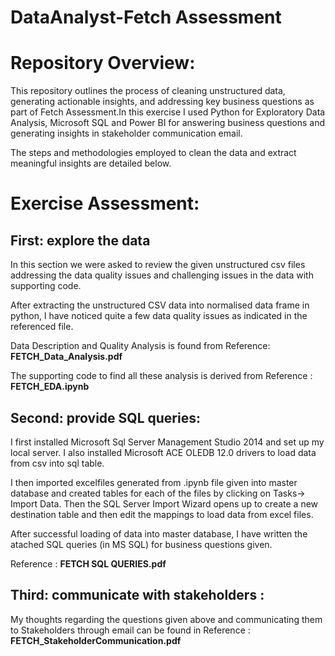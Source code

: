 # DataAnalyst-Fetch Assessment

# Repository Overview:
This repository outlines the process of cleaning unstructured data, generating actionable insights, and addressing key business questions as part of Fetch Assessment.In this exercise I used Python for Exploratory Data Analysis, Microsoft SQL and Power BI for answering business questions and generating insights in stakeholder communication email. 

The steps and methodologies employed to clean the data and extract meaningful insights are detailed below.

# Exercise Assessment:
## First: explore the data
In this section we were asked to review the given unstructured csv files addressing the data quality issues and challenging issues in the data with supporting code.

After extracting the unstructured CSV data into normalised data frame in python, I have noticed quite a few data quality issues as indicated in the referenced file.

Data Description and Quality Analysis is found from Reference: **FETCH_Data_Analysis.pdf**

The supporting code to find all these analysis is derived from Reference : **FETCH_EDA.ipynb**

## Second: provide SQL queries:
I first installed Microsoft Sql Server Management Studio 2014 and set up my local server. I also installed Microsoft ACE OLEDB 12.0 drivers to load data from csv into sql table.

I then imported excelfiles generated from .ipynb file given into master database and created tables for each of the files by clicking on Tasks-> Import Data. Then the SQL Server Import Wizard opens up to create a new destination table and then edit the mappings to load data from excel files.

After successful loading of data into master database, I have written the atached SQL queries (in MS SQL) for business questions given.

Reference : **FETCH SQL QUERIES.pdf**

## Third: communicate with stakeholders :
My thoughts regarding the questions given above and communicating them to Stakeholders through email can be found in Reference : **FETCH_StakeholderCommunication.pdf**

